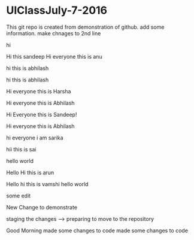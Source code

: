# UIClassJuly-7-2016
This git repo is created from demonstration of github. add some information. make chnages to 2nd line

hi

Hi this sandeep
Hi everyone this is anu

hi this is abhilash


hi this is abhilash


Hi everyone this is Harsha


Hi everyone this is Abhilash


Hi Everyone this is Sandeep!

Hi everyone this is Abhilash


hi everyone i am sarika

hii this is sai

hello world

Hello
Hi this is arun

Hello 
hi this is vamshi
hello world

some edit


New Change to demonstrate


staging the changes --> preparing to move to the repository


Good Morning    made some changes to code
made some changes to code
